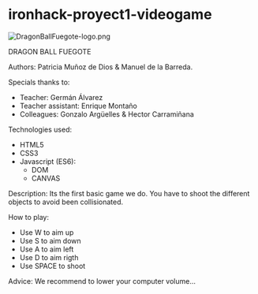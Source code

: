 # ironhack-proyect1-videogame

![DragonBallFuegote-logo.png](http://i.imgur.com/DragonBallFuegote-logo.png)

DRAGON BALL FUEGOTE

Authors: Patricia Muñoz de Dios & Manuel de la Barreda.

Specials thanks to:
  - Teacher: Germán Álvarez
  - Teacher assistant: Enrique Montaño
  - Colleagues: Gonzalo Argüelles & Hector Carramiñana
  
Technologies used:
  - HTML5
  - CSS3
  - Javascript (ES6):
    + DOM
    + CANVAS

Description: Its the first basic game we do. You have to shoot the different objects to avoid been collisionated.

How to play:
  - Use W to aim up
  - Use S to aim down
  - Use A to aim left
  - Use D to aim rigth
  - Use SPACE to shoot
  
  Advice: We recommend to lower your computer volume...
